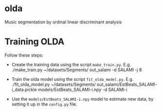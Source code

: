 olda
====

Music segmentation by ordinal linear discriminant analysis

Training OLDA
=============

Follow these steps:

* Create the training data using the script `make_train.py`. E.g.
    ./make_train.py ~/datasets/Segments/ out_salami -d SALAMI -j 8

* Train the olda model using the script `fit_olda_model.py`. E.g.
    ./fit_olda_model.py ~/datasets/Segments/ out_salami/EstBeats_SALAMI-i_data.pickle models/EstBeats_SALAMI-i.npy -d SALAMI-i

* Use the `models/EstBeats_SALAMI-i.npy` model to estimate new data, by
    setting it up in the `config.py` file.
